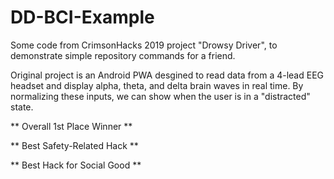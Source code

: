 # DD-BCI-Example


Some code from CrimsonHacks 2019 project "Drowsy Driver", to demonstrate simple repository commands for a friend.

Original project is an Android PWA desgined to read data from a 4-lead EEG headset and display alpha, theta, and delta brain waves in real time. By normalizing these inputs, we can show when the user is in a "distracted" state.

**
Overall 1st Place Winner
**

** 
Best Safety-Related Hack
**

**
Best Hack for Social Good
**
